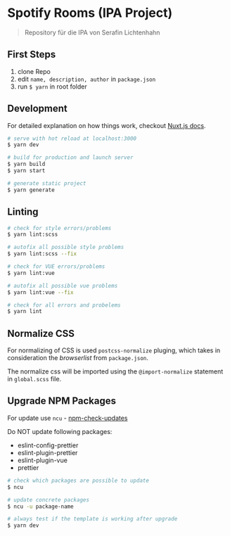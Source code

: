 # Spotify Rooms (IPA Project)

> Repository für die IPA von Serafin Lichtenhahn 

## First Steps

1. clone Repo
2. edit `name, description, author` in `package.json`
3. run `$ yarn` in root folder


## Development

For detailed explanation on how things work, checkout [Nuxt.js docs](https://nuxtjs.org).

``` bash
# serve with hot reload at localhost:3000
$ yarn dev

# build for production and launch server
$ yarn build
$ yarn start

# generate static project
$ yarn generate
```

## Linting

``` bash
# check for style errors/problems
$ yarn lint:scss

# autofix all possible style problems
$ yarn lint:scss --fix

# check for VUE errors/problems
$ yarn lint:vue

# autofix all possible vue problems
$ yarn lint:vue --fix

# check for all errors and probelems
$ yarn lint
```

## Normalize CSS

For normalizing of CSS is used `postcss-normalize` pluging, which takes in consideration the *browserlist* from `package.json`.

The normalize css will be imported using the `@import-normalize` statement in `global.scss` file.


## Upgrade NPM Packages

For update use `ncu` - [npm-check-updates](https://www.npmjs.com/package/npm-check-updates)

Do NOT update following packages: 

- eslint-config-prettier
- eslint-plugin-prettier
- eslint-plugin-vue
- prettier

``` bash
# check which packages are possible to update
$ ncu

# update concrete packages
$ ncu -u package-name

# always test if the template is working after upgrade
$ yarn dev
```
